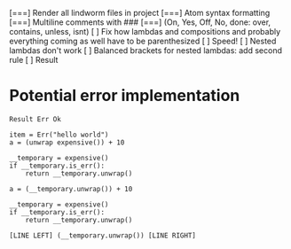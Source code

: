 [===] Render all lindworm files in project
[===] Atom syntax formatting
[===] Multiline comments with ###
[===] (On, Yes, Off, No, done: over, contains, unless, isnt)
[   ] Fix how lambdas and compositions and probably everything coming as well have to be parenthesized
[   ] Speed!
[   ] Nested lambdas don't work
[   ] Balanced brackets for nested lambdas: add second rule
[   ] Result


# Potential error implementation
    Result Err Ok

    item = Err("hello world")
    a = (unwrap expensive()) + 10

    __temporary = expensive()
    if __temporary.is_err():
        return __temporary.unwrap()

    a = (__temporary.unwrap()) + 10

    __temporary = expensive()
    if __temporary.is_err():
        return __temporary.unwrap()

    [LINE LEFT] (__temporary.unwrap()) [LINE RIGHT]
